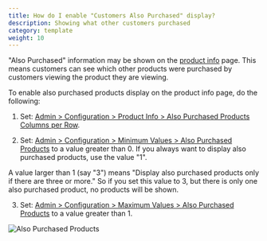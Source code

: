 ```yaml
---
title: How do I enable "Customers Also Purchased" display? 
description: Showing what other customers purchased 
category: template
weight: 10
---
```


"Also Purchased" information may be shown on the [product info](/user/storefront_pages/product_info/) page.  This means customers can see which other products were purchased by customers viewing the product they are viewing.

To enable also purchased products display on the product info page, do the following: 

1. Set: [Admin > Configuration > Product Info > Also Purchased Products Columns per Row](/user/admin_pages/configuration/configuration_productinfo/#also_purchased_products_columns_per_row). 

2. Set: [Admin > Configuration > Minimum Values > Also Purchased Products](/user/admin_pages/configuration/configuration_minimumvalues/#also_purchased_products) to a value greater than 0.  If you always want to display also purchased products, use the value "1".  

A value larger than 1 (say "3") means "Display also purchased products only if there are three or more."  So if you set this value to 3, but there is only one also purchased product, no products will be shown.  

3. Set: [Admin > Configuration > Maximum Values > Also Purchased Products](/user/admin_pages/configuration/configuration_maximumvalues/#also_purchased_products) to a value greater than 1.

![Also Purchased Products](/images/also_purchased.png)



